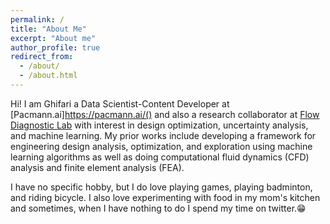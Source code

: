 ```yaml
---
permalink: /
title: "About Me"
excerpt: "About me"
author_profile: true
redirect_from: 
  - /about/
  - /about.html
---
```


Hi! I am Ghifari a Data Scientist-Content Developer at [Pacmann.ai]https://pacmann.ai/() and also a research collaborator at [Flow Diagnostic Lab](https://flowdiagnostics.ftmd.itb.ac.id/) with interest in design optimization, uncertainty analysis, and machine learning. My prior works include developing a framework for engineering design analysis, optimization, and exploration using machine learning algorithms as well as doing computational fluid dynamics (CFD) analysis and finite element analysis (FEA). 

I have no specific hobby, but I do love playing games, playing badminton, and riding bicycle. I also love experimenting with food in my mom's kitchen and sometimes, when I have nothing to do I spend my time on twitter.😁
